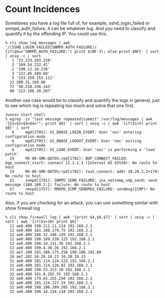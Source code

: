 # Count Incidences
Sometimes you have a log file full of, for example, sshd_login_failed or snmpd_auth_failure, it can be whatever log. And you need to classify and quantify it by the offending IP. You could use this:
```
% cli show log messages | awk '/(SSHD_LOGIN_FAILED|SNMPD_AUTH_FAILURE)/ {if($6=="SNMPD_AUTH_FAILURE:") print $(NF-3); else print $NF}' | sort | uniq -c | sort
   1 '23.233.103.229'
   2 '169.54.232.41'
   2 '190.12.18.238'
   3 '122.45.189.68'
   5 '153.159.153.111'
  12 200.31.160.86
  72 '58.218.198.143'
  80 '222.186.30.207'
```
Another use case would be to classify and quantify the logs in general, just to see which log is repeating too much and solve that one first.
```
Junos> start shell
% egrep -iv "last message repeated|commit" /var/log/messages | awk '{$1=$2=$3=$4=""; print $0}' | sort | uniq -c | awk '{if($1>5) print $0}' | sort
   6     mgd[2705]: UI_DBASE_LOGIN_EVENT: User 'noc' entering configuration mode
   6     mgd[2705]: UI_DBASE_LOGOUT_EVENT: User 'noc' exiting configuration mode
   6     mgd[2705]: UI_LOAD_EVENT: User 'noc' is performing a 'load patch'
  19     MX-80-SMK-DATOS:rpd[1782]: BGP_CONNECT_FAILED: bgp_connect_start: connect 11.1.1.1 (Internal AS 65530): No route to host
  19     MX-80-SMK-DATOS:rpd[1782]: task_connect: addr 10.20.2.2+179: No route to host
  21     snmpd[1791]: SNMPD_SEND_FAILURE: jnx_netsnmp_udp_send: send message (180.100.2.1) failure: No route to host
  57     rmopd[1757]: RMOPD_ICMP_SENDMSG_FAILURE: sendmsg(ICMP): No route to host
  ```
Also, if you are checking for an attack, you can use something similar with show firewall log
```
% cli show firewall log | awk '{print $4,$6,$7}' | sort | uniq -c | sort | awk '{if($1>10) print $0}'
  11 ae0.400 190.111.11.114 192.168.2.1
  12 ae0.400 181.188.179.75 192.168.2.1
  12 ae0.400 186.32.246.149 192.168.2.1
  12 ae0.400 190.109.239.125 192.168.2.1
  12 ae0.400 190.14.131.36 192.168.2.1
  13 ae0.400 190.4.36.26 192.168.2.1
  15 ae7.100 181.188.175.250 190.106.192.80
  26 ae7.202 10.20.10.23 10.20.10.13
  31 ae0.400 181.114.124.123 192.168.2.1
  31 ae0.400 181.114.126.82 192.168.2.1
  31 ae0.400 190.53.213.10 192.168.2.1
  32 ae0.400 161.0.202.55 192.168.2.1
  32 ae0.400 179.63.255.250 192.168.2.1
  32 ae0.400 181.114.127.19 192.168.2.1
  32 ae0.400 190.106.209.205 192.168.2.1
  32 ae0.400 190.14.134.134 192.168.2.1
  ```
